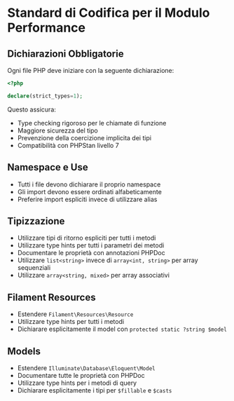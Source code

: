 # Standard di Codifica per il Modulo Performance

## Dichiarazioni Obbligatorie

Ogni file PHP deve iniziare con la seguente dichiarazione:

```php
<?php

declare(strict_types=1);
```

Questo assicura:
- Type checking rigoroso per le chiamate di funzione
- Maggiore sicurezza del tipo
- Prevenzione della coercizione implicita dei tipi
- Compatibilità con PHPStan livello 7

## Namespace e Use

- Tutti i file devono dichiarare il proprio namespace
- Gli import devono essere ordinati alfabeticamente
- Preferire import espliciti invece di utilizzare alias

## Tipizzazione

- Utilizzare tipi di ritorno espliciti per tutti i metodi
- Utilizzare type hints per tutti i parametri dei metodi
- Documentare le proprietà con annotazioni PHPDoc
- Utilizzare `list<string>` invece di `array<int, string>` per array sequenziali
- Utilizzare `array<string, mixed>` per array associativi

## Filament Resources

- Estendere `Filament\Resources\Resource`
- Utilizzare type hints per tutti i metodi
- Dichiarare esplicitamente il model con `protected static ?string $model`

## Models

- Estendere `Illuminate\Database\Eloquent\Model`
- Documentare tutte le proprietà con PHPDoc
- Utilizzare type hints per i metodi di query
- Dichiarare esplicitamente i tipi per `$fillable` e `$casts` 
